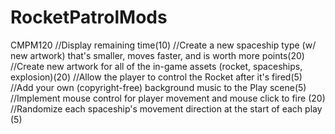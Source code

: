 # RocketPatrolMods
CMPM120
//Display remaining time(10)
//Create a new spaceship type (w/ new artwork) that's smaller, moves faster, and is worth more points(20)
//Create new artwork for all of the in-game assets (rocket, spaceships, explosion)(20)
//Allow the player to control the Rocket after it's fired(5)
//Add your own (copyright-free) background music to the Play scene(5)
//Implement mouse control for player movement and mouse click to fire (20)
//Randomize each spaceship's movement direction at the start of each play (5)
